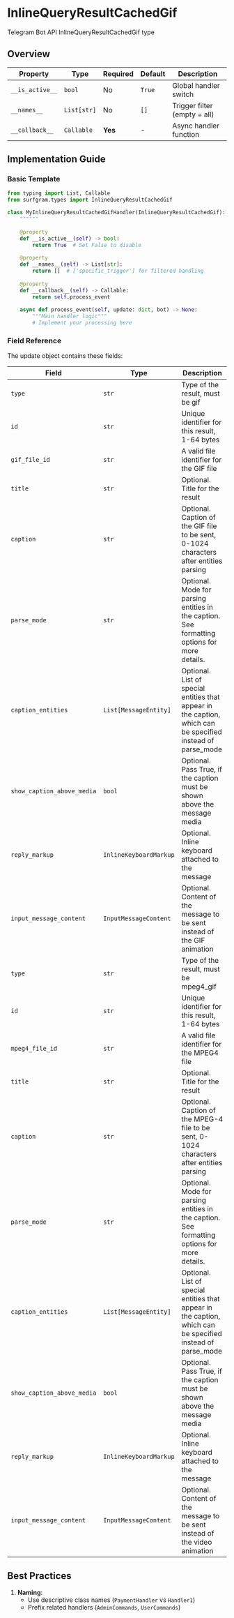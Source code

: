 # InlineQueryResultCachedGif

Telegram Bot API InlineQueryResultCachedGif type

## Overview

| Property        | Type               | Required | Default | Description                              |
|-----------------|--------------------|----------|---------|------------------------------------------|
| `__is_active__` | `bool`             | No       | `True`  | Global handler switch                   |
| `__names__`     | `List[str]`        | No       | `[]`    | Trigger filter (empty = all)            |
| `__callback__`  | `Callable`         | **Yes**  | -       | Async handler function                  |

## Implementation Guide

### Basic Template

```python
from typing import List, Callable
from surfgram.types import InlineQueryResultCachedGif

class MyInlineQueryResultCachedGifHandler(InlineQueryResultCachedGif):
    """"""
    
    @property
    def __is_active__(self) -> bool:
        return True  # Set False to disable
        
    @property
    def __names__(self) -> List[str]:
        return []  # ['specific_trigger'] for filtered handling
        
    @property
    def __callback__(self) -> Callable:
        return self.process_event
        
    async def process_event(self, update: dict, bot) -> None:
        """Main handler logic"""
        # Implement your processing here
```

### Field Reference

The update object contains these fields:

| Field          | Type              | Description                     |
|----------------|-------------------|---------------------------------|
| `type` | `str` | Type of the result, must be gif |
| `id` | `str` | Unique identifier for this result, 1-64 bytes |
| `gif_file_id` | `str` | A valid file identifier for the GIF file |
| `title` | `str` | Optional. Title for the result |
| `caption` | `str` | Optional. Caption of the GIF file to be sent, 0-1024 characters after entities parsing |
| `parse_mode` | `str` | Optional. Mode for parsing entities in the caption. See formatting options for more details. |
| `caption_entities` | `List[MessageEntity]` | Optional. List of special entities that appear in the caption, which can be specified instead of parse_mode |
| `show_caption_above_media` | `bool` | Optional. Pass True, if the caption must be shown above the message media |
| `reply_markup` | `InlineKeyboardMarkup` | Optional. Inline keyboard attached to the message |
| `input_message_content` | `InputMessageContent` | Optional. Content of the message to be sent instead of the GIF animation |
| `type` | `str` | Type of the result, must be mpeg4_gif |
| `id` | `str` | Unique identifier for this result, 1-64 bytes |
| `mpeg4_file_id` | `str` | A valid file identifier for the MPEG4 file |
| `title` | `str` | Optional. Title for the result |
| `caption` | `str` | Optional. Caption of the MPEG-4 file to be sent, 0-1024 characters after entities parsing |
| `parse_mode` | `str` | Optional. Mode for parsing entities in the caption. See formatting options for more details. |
| `caption_entities` | `List[MessageEntity]` | Optional. List of special entities that appear in the caption, which can be specified instead of parse_mode |
| `show_caption_above_media` | `bool` | Optional. Pass True, if the caption must be shown above the message media |
| `reply_markup` | `InlineKeyboardMarkup` | Optional. Inline keyboard attached to the message |
| `input_message_content` | `InputMessageContent` | Optional. Content of the message to be sent instead of the video animation |

## Best Practices

1. **Naming**: 
   - Use descriptive class names (`PaymentHandler` vs `Handler1`)
   - Prefix related handlers (`AdminCommands`, `UserCommands`)
